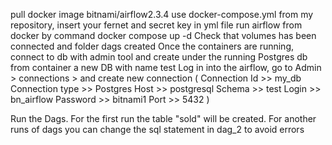 pull docker image bitnami/airflow2.3.4
use docker-compose.yml from my repository, insert your fernet and secret key in yml file
run airflow from docker by command docker compose up -d
Check that volumes has been connected and folder dags created
Once the containers are running, connect to db with admin tool and create under the running Postgres db from container a new DB with name test
Log in into the airflow, go to Admin > connections > and create new connection (
Connection Id >> my_db
Connection type >> Postgres
Host >> postgresql
Schema >> test
Login >> bn_airflow
Password >> bitnami1
Port >> 5432 )

Run the Dags. For the first run the table "sold" will be created. For another runs of dags
you can change the sql statement in dag_2 to avoid errors
